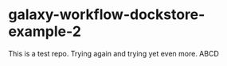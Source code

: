 # galaxy-workflow-dockstore-example-2

This is a test repo. Trying again and trying yet even more. ABCD
